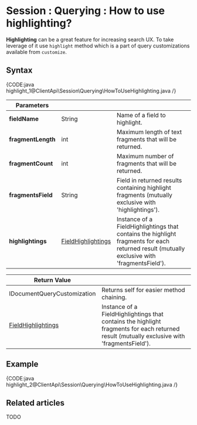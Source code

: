 # Session : Querying : How to use highlighting?

**Highlighting** can be a great feature for increasing search UX. To take leverage of it use `highlight` method which is a part of query customizations available from `customize`.

## Syntax

{CODE:java highlight_1@ClientApi\Session\Querying\HowToUseHighlighting.java /}

| Parameters | | |
| ------------- | ------------- | ----- |
| **fieldName** | String | Name of a field to highlight. |
| **fragmentLength** | int | Maximum length of text fragments that will be returned. |
| **fragmentCount** | int | Maximum number of fragments that will be returned. |
| **fragmentsField** | String | Field in returned results containing highlight fragments (mutually exclusive with 'highlightings'). |
| **highlightings** | [FieldHighlightings](../../../glossary/field-highlightings) | Instance of a FieldHighlightings that contains the highlight fragments for each returned result (mutually exclusive with 'fragmentsField'). |

| Return Value | |
| ------------- | ----- |
| IDocumentQueryCustomization | Returns self for easier method chaining. |
| [FieldHighlightings](../../../glossary/field-highlightings) | Instance of a FieldHighlightings that contains the highlight fragments for each returned result (mutually exclusive with 'fragmentsField'). |

## Example

{CODE:java highlight_2@ClientApi\Session\Querying\HowToUseHighlighting.java /}

## Related articles

TODO